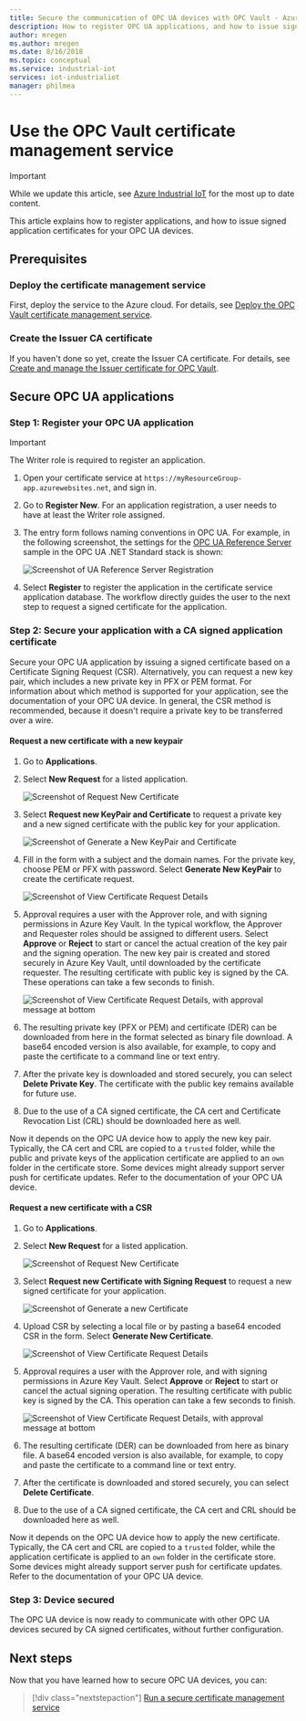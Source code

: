 ```yaml
---
title: Secure the communication of OPC UA devices with OPC Vault - Azure | Microsoft Docs
description: How to register OPC UA applications, and how to issue signed application certificates for your OPC UA devices with OPC Vault.
author: mregen
ms.author: mregen
ms.date: 8/16/2018
ms.topic: conceptual
ms.service: industrial-iot
services: iot-industrialiot
manager: philmea
---
```


# Use the OPC Vault certificate management service

> [!IMPORTANT]
> While we update this article, see [Azure Industrial IoT](https://azure.github.io/Industrial-IoT/) for the most up to date content.

This article explains how to register applications, and how to issue signed application certificates for your OPC UA devices.

## Prerequisites

### Deploy the certificate management service

First, deploy the service to the Azure cloud. For details, see [Deploy the OPC Vault certificate management service](howto-opc-vault-deploy.md).

### Create the Issuer CA certificate

If you haven't done so yet, create the Issuer CA certificate. For details, see [Create and manage the Issuer certificate for OPC Vault](howto-opc-vault-manage.md).

## Secure OPC UA applications

### Step 1: Register your OPC UA application 

> [!IMPORTANT]
> The Writer role is required to register an application.

1. Open your certificate service at `https://myResourceGroup-app.azurewebsites.net`, and sign in.
2. Go to **Register New**. For an application registration, a user needs to have at least the Writer role assigned.
2. The entry form follows naming conventions in OPC UA. For example, in the following screenshot, the settings for the [OPC UA Reference Server](https://github.com/OPCFoundation/UA-.NETStandard/tree/master/Applications/ReferenceServer) sample in the OPC UA .NET Standard stack is shown:

   ![Screenshot of UA Reference Server Registration](media/howto-opc-vault-secure/reference-server-registration.png "UA Reference Server Registration")

5. Select **Register** to register the application in the certificate service application database. The workflow directly guides the user to the next step to request a signed certificate for the application.

### Step 2: Secure your application with a CA signed application certificate

Secure your OPC UA application by issuing a signed certificate based on a Certificate Signing
Request (CSR). Alternatively, you can request a new key pair, which includes a new private key in PFX or PEM format. For information about which method is supported for your application, see the documentation of your OPC UA device. In general, the CSR method is recommended, because it doesn't require a private key to be transferred over a wire.

#### Request a new certificate with a new keypair

1. Go to **Applications**.
3. Select **New Request** for a listed application.

   ![Screenshot of Request New Certificate](media/howto-opc-vault-secure/request-new-certificate.png "Request New Certificate")

3. Select **Request new KeyPair and Certificate** to request a private key and a new signed certificate with the public key for your application.

   ![Screenshot of Generate a New KeyPair and Certificate](media/howto-opc-vault-secure/generate-new-key-pair.png "Generate New Key Pair")

4. Fill in the form with a subject and the domain names. For the private key, choose PEM or PFX with password. Select **Generate New KeyPair** to create the certificate request.

   ![Screenshot of View Certificate Request Details](media/howto-opc-vault-secure/approve-reject.png "Approve Certificate")

5. Approval requires a user with the Approver role, and with signing permissions in Azure Key Vault. In the typical workflow, the Approver and Requester roles should be assigned to different users. Select **Approve** or **Reject** to start or cancel the actual creation of the key pair and the signing operation. The new key pair is created and stored securely in Azure Key Vault, until downloaded by the certificate requester. The resulting certificate with public key is signed by the CA. These operations can take a few seconds to finish.

   ![Screenshot of View Certificate Request Details, with approval message at bottom](media/howto-opc-vault-secure/view-key-pair.png "View Key Pair")

7. The resulting private key (PFX or PEM) and certificate (DER) can be downloaded from here in the format selected as binary file download. A base64 encoded version is also available, for example, to copy and paste the certificate to a command line or text entry. 
8. After the private key is downloaded and stored securely, you can select **Delete Private Key**. The certificate with the public key remains available for future use.
9. Due to the use of a CA signed certificate, the CA cert and Certificate Revocation List (CRL) should be downloaded here as well.

Now it depends on the OPC UA device how to apply the new key pair. Typically, the CA cert and CRL are copied to a `trusted` folder, while the public and private keys of the application certificate are applied to an `own` folder in the certificate store. Some devices might already support server push for certificate updates. Refer to the documentation of your OPC UA device.

#### Request a new certificate with a CSR 

1. Go to **Applications**.
3. Select **New Request** for a listed application.

   ![Screenshot of Request New Certificate](media/howto-opc-vault-secure/request-new-certificate.png "Request New Certificate")

3. Select **Request new Certificate with Signing Request** to request a new signed certificate for your application.

   ![Screenshot of Generate a new Certificate](media/howto-opc-vault-secure/generate-new-certificate.png "Generate New Certificate")

4. Upload CSR by selecting a local file or by pasting a base64 encoded CSR in the form. Select **Generate New Certificate**.

   ![Screenshot of View Certificate Request Details](media/howto-opc-vault-secure/approve-reject-csr.png "Approve CSR")

5. Approval requires a user with the Approver role, and with signing permissions in Azure Key Vault. Select **Approve** or **Reject** to start or cancel the actual signing operation. The resulting certificate with public key is signed by the CA. This operation can take a few seconds to finish.

   ![Screenshot of View Certificate Request Details, with approval message at bottom](media/howto-opc-vault-secure/view-cert-csr.png "View Certificate")

6. The resulting certificate (DER) can be downloaded from here as binary file. A base64 encoded version is also available, for example, to copy and paste the certificate to a command line or text entry. 
10. After the certificate is downloaded and stored securely, you can select **Delete Certificate**.
11. Due to the use of a CA signed certificate, the CA cert and CRL should be downloaded here as well.

Now it depends on the OPC UA device how to apply the new certificate. Typically, the CA cert and CRL are copied to a `trusted` folder, while the application certificate is applied to an `own` folder in the certificate store. Some devices might already support server push for certificate updates. Refer to the documentation of your OPC UA device.

### Step 3: Device secured

The OPC UA device is now ready to communicate with other OPC UA devices secured by CA signed certificates, without further configuration.

## Next steps

Now that you have learned how to secure OPC UA devices, you can:

> [!div class="nextstepaction"]
> [Run a secure certificate management service](howto-opc-vault-secure-ca.md)
